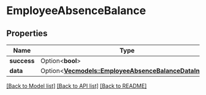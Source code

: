 # EmployeeAbsenceBalance

## Properties

Name | Type | Description | Notes
------------ | ------------- | ------------- | -------------
**success** | Option<**bool**> |  | [optional]
**data** | Option<[**Vec<models::EmployeeAbsenceBalanceDataInner>**](EmployeeAbsenceBalance_data_inner.md)> |  | [optional]

[[Back to Model list]](../README.md#documentation-for-models) [[Back to API list]](../README.md#documentation-for-api-endpoints) [[Back to README]](../README.md)


